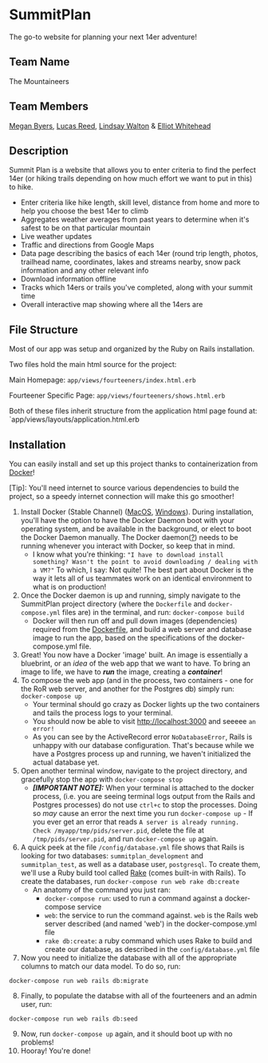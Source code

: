 # SummitPlan
The go-to website for planning your next 14er adventure!

## Team Name
The Mountaineers

## Team Members
[Megan Byers](https://github.com/coloradical), [Lucas Reed](https://github.com/lure7991), [Lindsay Walton](https://github.com/lawalton) & [Elliot Whitehead](https://github.com/elliotwhitehead)

## Description
Summit Plan is a website that allows you to enter criteria to find the perfect 14er (or hiking trails depending on how much effort we want to put in this) to hike.
* Enter criteria like hike length, skill level, distance from home and more to help you choose the best 14er to climb
* Aggregates weather averages from past years to determine when it's safest to be on that particular mountain
* Live weather updates
* Traffic and directions from Google Maps
* Data page describing the basics of each 14er (round trip length, photos, trailhead name, coordinates, lakes and streams nearby, snow pack information and any other relevant info
* Download information offline
* Tracks which 14ers or trails you've completed, along with your summit time
* Overall interactive map showing where all the 14ers are

## File Structure
Most of our app was setup and organized by the Ruby on Rails installation.

Two files hold the main html source for the project:

Main Homepage: `app/views/fourteeners/index.html.erb`

Fourteener Specific Page: `app/views/fourteeners/shows.html.erb`

Both of these files inherit structure from the application html page found at: `app/views/layouts/application.html.erb



## Installation
You can easily install and set up this project thanks to containerization from [Docker](https://docker.com)!


[Tip]: You'll need internet to source various dependencies to build the project, so a speedy internet connection will make this go smoother!

1. Install Docker (Stable Channel) ([MacOS](https://docs.docker.com/docker-for-mac/install/), [Windows](https://docs.docker.com/docker-for-windows/install/)). During installation, you'll have the option to have the Docker Daemon boot with your operating system, and be available in the background, or elect to boot the Docker Daemon manually. The Docker daemon([?](https://en.wikipedia.org/wiki/Daemon_(computing))) needs to be running whenever you interact with Docker, so keep that in mind.
    * I know what you're thinking: `"I have to download install something? Wasn't the point to avoid downloading / dealing with a VM?"` To which, I say: Not quite! The best part about Docker is the way it lets all of us teammates work on an identical environment to what is on production!
2. Once the Docker daemon is up and running, simply navigate to the SummitPlan project directory (where the `Dockerfile` and `docker-compose.yml` files are) in the terminal, and run: `docker-compose build`
    * Docker will then run off and pull down images (dependencies) required from the [Dockerfile](https://docs.docker.com/engine/reference/builder/), and build a web server and database image to run the app, based on the specifications of the docker-compose.yml file.
3. Great! You now have a Docker 'image' built. An image is essentially a bluebrint, or an _idea_ of the web app that we want to have. To bring an image to life, we have to **_run_** the image, creating a **_container_**!
4. To compose the web app (and in the process, two containers - one for the RoR web server, and another for the Postgres db) simply run: `docker-compose up`
    * Your terminal should go crazy as Docker lights up the two containers and tails the process logs to your terminal.
    * You should now be able to visit [http://localhost:3000](http://localhost:3000) and seeeee `an error!`
    * As you can see by the ActiveRecord error `NoDatabaseError`, Rails is unhappy with our database configuration. That's because while we have a Postgres process up and running, we haven't initialized the actual database yet.
5. Open another terminal window, navigate to the project directory, and gracefully stop the app with `docker-compose stop`
    * **_[IMPORTANT NOTE]:_** When your terminal is attached to the docker process, (i.e. you are seeing terminal logs output from the Rails and Postgres processes) do not use `ctrl+c` to stop the processes. Doing so _may_ cause an error the next time you run `docker-compose up` - If you ever get an error that reads `A server is already running. Check /myapp/tmp/pids/server.pid`, delete the file at `/tmp/pids/server.pid`, and run `docker-compose up` again.
6. A quick peek at the file `/config/database.yml` file shows that Rails is looking for two databases: `summitplan_development` and `summitplan_test`, as well as a database user, `postgresql`. To create them, we'll use a Ruby build tool called [Rake](https://en.wikipedia.org/wiki/Rake_(software)) (comes built-in with Rails). To create the databases, run `docker-compose run web rake db:create`
    * An anatomy of the command you just ran:
      * `docker-compose run`: used to run a command against a docker-compose service
      * `web`: the service to run the command against. `web` is the Rails web server described (and named 'web') in the docker-compose.yml file
      * `rake db:create`: a ruby command which uses Rake to build and create our database, as described in the `config/database.yml` file
7. Now you need to initialize the database with all of the appropriate columns to match our data model. To do so, run: 
```shell 
docker-compose run web rails db:migrate
```
8. Finally, to populate the databse with all of the fourteeners and an admin user, run: 
```shell
docker-compose run web rails db:seed
```
9. Now, run `docker-compose up` again, and it should boot up with no problems!
10. Hooray! You're done!
